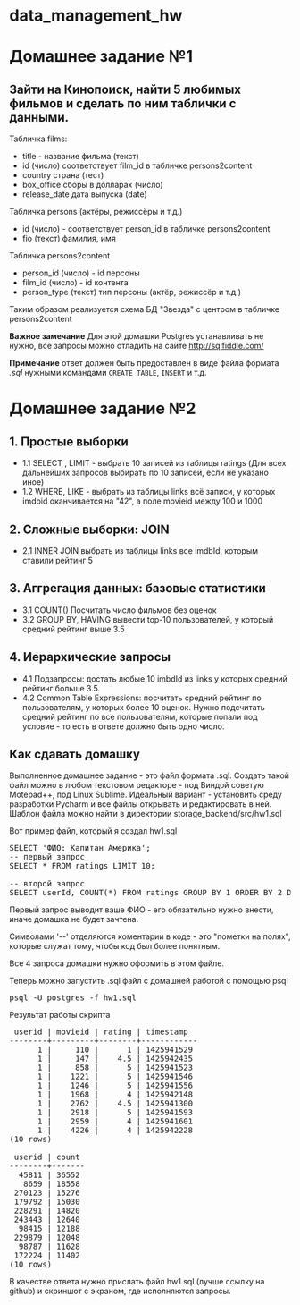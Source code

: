 # data_management_hw
# Домашнее задание №1

## Зайти на Кинопоиск, найти 5 любимых фильмов и сделать по ним таблички с данными.

Табличка films:
- title - название фильма (текст)
- id (число) соответствует film_id в табличке persons2content
- country страна (тест)
- box_office сборы в долларах (число)
- release_date дата выпуска (date)

Табличка persons (актёры, режиссёры и т.д.)
- id (число) - соответствует person_id в табличке persons2content
- fio (текст) фамилия, имя

Табличка persons2content
- person_id (число) - id персоны
- film_id (число) - id контента
- person_type (текст) тип персоны (актёр, режиссёр и т.д.)

Таким образом реализуется схема БД "Звезда" с центром в табличке persons2content

**Важное замечание** Для этой домашки Postgres устанавливать не нужно, все запросы можно отладить на сайте http://sqlfiddle.com/

**Примечание** ответ должен быть предоставлен в виде файла формата *.sql*  нужными командами `CREATE TABLE`, `INSERT` и т.д.
# Домашнее задание №2

## 1. Простые выборки

- 1.1 SELECT , LIMIT - выбрать 10 записей из таблицы ratings (Для всех дальнейших запросов выбирать по 10 записей, если не указано иное)
- 1.2 WHERE, LIKE - выбрать из таблицы links всё записи, у которых imdbid оканчивается на "42", а поле movieid между 100 и 1000

## 2. Сложные выборки: JOIN

- 2.1 INNER JOIN выбрать из таблицы links все imdbId, которым ставили рейтинг 5

## 3. Аггрегация данных: базовые статистики

- 3.1 COUNT() Посчитать число фильмов без оценок
- 3.2 GROUP BY, HAVING вывести top-10 пользователей, у который средний рейтинг выше 3.5

## 4. Иерархические запросы

- 4.1 Подзапросы: достать любые 10 imbdId из links у которых средний рейтинг больше 3.5.
- 4.2 Common Table Expressions: посчитать средний рейтинг по пользователям, у которых более 10 оценок.  Нужно подсчитать средний рейтинг по все пользователям, которые попали под условие - то есть в ответе должно быть одно число.

## Как сдавать домашку

Выполненное домашнее задание - это файл формата .sql. Создать такой файл можно в любом текстовом редакторе - под Виндой советую Motepad++, под Linux Sublime.
Идеальный вариант - установить среду разработки Pycharm и все файлы открывать и редактировать в ней.
Шаблон файла можно найти в директории storage_backend/src/hw1.sql

Вот пример файл, который я создал hw1.sql
<pre>
SELECT 'ФИО: Капитан Америка';
-- первый запрос
SELECT * FROM ratings LIMIT 10;

-- второй запрос
SELECT userId, COUNT(*) FROM ratings GROUP BY 1 ORDER BY 2 DESC LIMIT 10;
</pre>

Первый запрос выводит ваше ФИО - его обязательно нужно внести, иначе домашка не будет зачтена.

Символами '--' отделяются коментарии в коде - это "пометки на полях", которые служат тому, чтобы код был более понятным.

Все 4 запроса домашки нужно оформить в этом файле.

Теперь можно запустить .sql файл с домашней работой с помощью psql
<pre>
psql -U postgres -f hw1.sql
</pre>

Результат работы скрипта
<pre>
 userid | movieid | rating | timestamp
--------+---------+--------+------------
      1 |     110 |      1 | 1425941529
      1 |     147 |    4.5 | 1425942435
      1 |     858 |      5 | 1425941523
      1 |    1221 |      5 | 1425941546
      1 |    1246 |      5 | 1425941556
      1 |    1968 |      4 | 1425942148
      1 |    2762 |    4.5 | 1425941300
      1 |    2918 |      5 | 1425941593
      1 |    2959 |      4 | 1425941601
      1 |    4226 |      4 | 1425942228
(10 rows)

 userid | count
--------+-------
  45811 | 36552
   8659 | 18558
 270123 | 15276
 179792 | 15030
 228291 | 14820
 243443 | 12640
  98415 | 12188
 229879 | 12048
  98787 | 11628
 172224 | 11402
(10 rows)
</pre>

В качестве ответа нужно прислать файл hw1.sql (лучше ссылку на github) и скриншот с экраном, где исполняются запросы.
